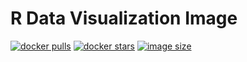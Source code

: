 # R Data Visualization Image

[![docker pulls](https://img.shields.io/docker/pulls/venustiano/rvisbase.svg)](https://hub.docker.com/venustiano/cds)
[![docker stars](https://img.shields.io/docker/stars/jupyter/base-notebook.svg)](https://hub.docker.com/r/jupyter/base-notebook/)
[![image size](https://img.shields.io/docker/image-size/jupyter/base-notebook/latest)](https://hub.docker.com/r/jupyter/base-notebook/ "jupyter/base-notebook image size")